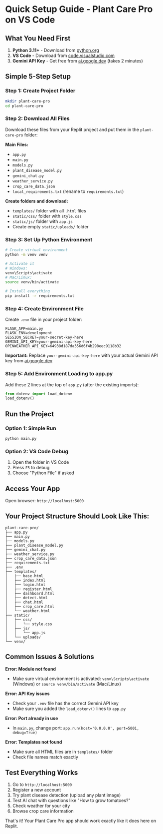 # Quick Setup Guide - Plant Care Pro on VS Code

## What You Need First
1. **Python 3.11+** - Download from [python.org](https://www.python.org/downloads/)
2. **VS Code** - Download from [code.visualstudio.com](https://code.visualstudio.com/)
3. **Gemini API Key** - Get free from [ai.google.dev](https://ai.google.dev/) (takes 2 minutes)

## Simple 5-Step Setup

### Step 1: Create Project Folder
```bash
mkdir plant-care-pro
cd plant-care-pro
```

### Step 2: Download All Files
Download these files from your Replit project and put them in the `plant-care-pro` folder:

**Main Files:**
- `app.py`
- `main.py`
- `models.py`
- `plant_disease_model.py`
- `gemini_chat.py`
- `weather_service.py`
- `crop_care_data.json`
- `local_requirements.txt` (rename to `requirements.txt`)

**Create folders and download:**
- `templates/` folder with all `.html` files
- `static/css/` folder with `style.css`
- `static/js/` folder with `app.js`
- Create empty `static/uploads/` folder

### Step 3: Set Up Python Environment
```bash
# Create virtual environment
python -m venv venv

# Activate it
# Windows:
venv\Scripts\activate
# Mac/Linux:
source venv/bin/activate

# Install everything
pip install -r requirements.txt
```

### Step 4: Create Environment File
Create `.env` file in your project folder:
```env
FLASK_APP=main.py
FLASK_ENV=development
SESSION_SECRET=your-secret-key-here
GEMINI_API_KEY=your-gemini-api-key-here
OPENWEATHER_API_KEY=64938d187da356d6f4b298eec9118b32
```

**Important:** Replace `your-gemini-api-key-here` with your actual Gemini API key from [ai.google.dev](https://ai.google.dev/)

### Step 5: Add Environment Loading to app.py
Add these 2 lines at the top of `app.py` (after the existing imports):
```python
from dotenv import load_dotenv
load_dotenv()
```

## Run the Project

### Option 1: Simple Run
```bash
python main.py
```

### Option 2: VS Code Debug
1. Open the folder in VS Code
2. Press `F5` to debug
3. Choose "Python File" if asked

## Access Your App
Open browser: `http://localhost:5000`

## Your Project Structure Should Look Like This:
```
plant-care-pro/
├── app.py
├── main.py
├── models.py
├── plant_disease_model.py
├── gemini_chat.py
├── weather_service.py
├── crop_care_data.json
├── requirements.txt
├── .env
├── templates/
│   ├── base.html
│   ├── index.html
│   ├── login.html
│   ├── register.html
│   ├── dashboard.html
│   ├── detect.html
│   ├── chat.html
│   ├── crop_care.html
│   └── weather.html
├── static/
│   ├── css/
│   │   └── style.css
│   ├── js/
│   │   └── app.js
│   └── uploads/
└── venv/
```

## Common Issues & Solutions

**Error: Module not found**
- Make sure virtual environment is activated: `venv\Scripts\activate` (Windows) or `source venv/bin/activate` (Mac/Linux)

**Error: API Key issues**
- Check your `.env` file has the correct Gemini API key
- Make sure you added the `load_dotenv()` lines to `app.py`

**Error: Port already in use**
- In `main.py`, change port: `app.run(host='0.0.0.0', port=5001, debug=True)`

**Error: Templates not found**
- Make sure all HTML files are in `templates/` folder
- Check file names match exactly

## Test Everything Works
1. Go to `http://localhost:5000`
2. Register a new account
3. Try plant disease detection (upload any plant image)
4. Test AI chat with questions like "How to grow tomatoes?"
5. Check weather for your city
6. Browse crop care information

That's it! Your Plant Care Pro app should work exactly like it does here on Replit.
